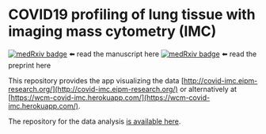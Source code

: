 # COVID19 profiling of lung tissue with imaging mass cytometry (IMC)

[![medRxiv badge](https://zenodo.org/badge/doi/10.1038/s41586-021-03475-6.svg)](https://doi.org/10.1038/s41586-021-03475-6) ⬅️ read the manuscript here
[![medRxiv badge](https://zenodo.org/badge/doi/10.1101/2020.10.26.20219584.svg)](https://doi.org/10.1101/2020.10.26.20219584) ⬅️ read the preprint here

This repository provides the app visualizing the data [http://covid-imc.eipm-research.org/](http://covid-imc.eipm-research.org/) or alternatively at [https://wcm-covid-imc.herokuapp.com/](https://wcm-covid-imc.herokuapp.com/).

The repository for the data analysis [is available here](https://github.com/ElementoLab/covid-imc).
